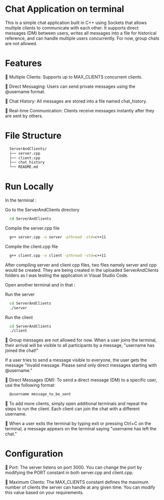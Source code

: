
# Chat Application on terminal

This is a simple chat application built in C++ using Sockets that allows multiple clients to communicate with each other. It supports direct messages (DM) between users, writes all messages into a file for historical reference, and can handle multiple users concurrently. For now, group chats are not allowed.


# Features

🔹 Multiple Clients: Supports up to MAX_CLIENTS concurrent clients.

🔹 Direct Messaging: Users can send private messages using the @username format.

🔹 Chat History: All messages are stored into a file named chat_history.

🔹 Real-time Communication: Clients receive messages instantly after they are sent by others.
# File Structure

```bash
  ServerAndClients/
  ├── server.cpp          
  ├── client.cpp           
  ├── chat_history         
  └── README.md            
```
# Run Locally
In the terminal :

Go to the ServerAndClients directory 

```bash
  cd ServerAndClients
```

Compile the server.cpp file

```bash
  g++ server.cpp -o server -pthread -std=c++11
```

Compile the client.cpp file

```bash
  g++ client.cpp -o client -pthread -std=c++11
```
After compiling server and client cpp files, two files namely server and cpp would be created. They are being created in the uploaded ServerAndClients folders as I was testing the application in Visual Studio Code.

Open another terminal and in that :

Run the server

```bash
  cd ServerAndClients
  ./server
```

Run the client

```bash
  cd ServerAndClients
  ./client
```

🔹 Group messages are not allowed for now. When a user joins the terminal, their arrival will be visible to all participants by a message, "username has joined the chat!"
   
   If a user tries to send a message visible to everyone, the user gets the message "Invalid message. Please send only direct messages starting with @username."

🔹 Direct Messages (DM): To send a direct message (DM) to a specific user, use the following format:
```bash
  @username message_to_be_sent
```
🔹 To add more clients, simply open additional terminals and repeat the steps to run the client. Each client can join the chat with a different username.

🔹 When a user exits the terminal by typing exit or pressing Ctrl+C on the terminal, a message appears on the terminal saying "username has left the chat."




# Configuration

🔹 Port: The server listens on port 3000. You can change the port by modifying the PORT constant in both server.cpp and client.cpp.

🔹 Maximum Clients: The MAX_CLIENTS constant defines the maximum number of clients the server can handle at any given time. You can modify this value based on your requirements.
